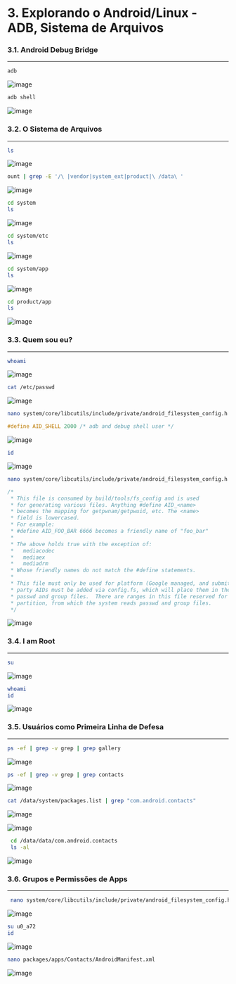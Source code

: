 # 3. Explorando o Android/Linux - ADB, Sistema de Arquivos

### 3.1. Android Debug Bridge
---
```bash
adb
```
![image](https://user-images.githubusercontent.com/19675356/217964699-dcbb4c28-5364-4fbe-914c-81043597e1d1.png)


```bash
adb shell
```
![image](https://user-images.githubusercontent.com/19675356/217964739-0b32cf33-c435-4932-8e06-ac135461d65d.png)


### 3.2. O Sistema de Arquivos
---
```bash
ls
```
![image](https://user-images.githubusercontent.com/19675356/217964848-e82cee05-7441-4df0-8b51-fa690d230606.png)


```bash
ount | grep -E '/\ |vendor|system_ext|product|\ /data\ '
```
![image](https://user-images.githubusercontent.com/19675356/217965258-b3088291-6ab3-4789-a015-c713df34db45.png)


```bash
cd system
ls
```
![image](https://user-images.githubusercontent.com/19675356/217965662-82b32210-ccc6-4e6c-957b-ab868c60d239.png)


```bash
cd system/etc
ls
```
![image](https://user-images.githubusercontent.com/19675356/217965983-e593fcad-3461-4d79-ac1a-257d4cb3d756.png)


```bash
cd system/app
ls
```
![image](https://user-images.githubusercontent.com/19675356/217966047-5f2eba26-5cda-4162-a476-e6f013f635d5.png)


```bash
cd product/app
ls
```
![image](https://user-images.githubusercontent.com/19675356/217966120-5d2aa949-a174-49d3-bc15-c59178bd6214.png)


### 3.3. Quem sou eu?
---
```bash
whoami
```
![image](https://user-images.githubusercontent.com/19675356/217966202-dd3da33e-42fa-416e-bc5a-dbd64d71fa18.png)


```bash
cat /etc/passwd
```
![image](https://user-images.githubusercontent.com/19675356/217966264-f30e38b1-fbaa-4ad0-a4a4-e6ab439dcc89.png)


```bash
nano system/core/libcutils/include/private/android_filesystem_config.h 
```
```c
#define AID_SHELL 2000 /* adb and debug shell user */
```
![image](https://user-images.githubusercontent.com/19675356/217966630-4b3029cb-5298-4e5b-9d34-41b290698636.png)


```bash
id
```
![image](https://user-images.githubusercontent.com/19675356/217967026-fb4422a8-5976-4207-92ab-0821f68b2a8b.png)


```bash
nano system/core/libcutils/include/private/android_filesystem_config.h 
```
```c
/*
 * This file is consumed by build/tools/fs_config and is used
 * for generating various files. Anything #define AID_<name>
 * becomes the mapping for getpwnam/getpwuid, etc. The <name>
 * field is lowercased.
 * For example:
 * #define AID_FOO_BAR 6666 becomes a friendly name of "foo_bar"
 *
 * The above holds true with the exception of:
 *   mediacodec
 *   mediaex
 *   mediadrm
 * Whose friendly names do not match the #define statements.
 *
 * This file must only be used for platform (Google managed, and submitted through AOSP), AIDs.  3rd
 * party AIDs must be added via config.fs, which will place them in the corresponding partition's
 * passwd and group files.  There are ranges in this file reserved for AIDs for each 3rd party
 * partition, from which the system reads passwd and group files.
 */
```
![image](https://user-images.githubusercontent.com/19675356/217967860-cfb7bf20-45d7-489e-8e81-daa80010ea85.png)


### 3.4. I am Root
---
```bash
su
```
![image](https://user-images.githubusercontent.com/19675356/217968240-9ac90b5e-bbca-4126-8738-1ed9f8b22408.png)


```bash
whoami
id
```
![image](https://user-images.githubusercontent.com/19675356/217968298-c1543824-ab81-48ad-9e0c-0a228c785548.png)


### 3.5. Usuários como Primeira Linha de Defesa
---
```bash
ps -ef | grep -v grep | grep gallery
```
![image](https://user-images.githubusercontent.com/19675356/217968429-3e3ba9c6-a820-4218-860c-8cf7f044599a.png)


```bash
ps -ef | grep -v grep | grep contacts
```
![image](https://user-images.githubusercontent.com/19675356/217969003-acfe88a3-47cc-4b6b-b1cb-9ae6e91b52ea.png)


```bash
cat /data/system/packages.list | grep "com.android.contacts"
```
![image](https://user-images.githubusercontent.com/19675356/217969442-8eb18e9c-f2b0-4529-98a8-c8f188319dc9.png)

![image](https://user-images.githubusercontent.com/19675356/217970101-49ee52d3-6de3-4d52-850d-6d89decceb90.png)

```bash
 cd /data/data/com.android.contacts 
 ls -al
```
![image](https://user-images.githubusercontent.com/19675356/217970290-6d12523f-4917-437f-b927-c0688b7297a2.png)

### 3.6. Grupos e Permissões de Apps
---
```bash
 nano system/core/libcutils/include/private/android_filesystem_config.h
```
![image](https://user-images.githubusercontent.com/19675356/217971020-adbe426f-4376-40be-a29e-67b9033bbf46.png)


```bash
su u0_a72
id
```
![image](https://user-images.githubusercontent.com/19675356/217971632-a3ef60fb-6f23-45b2-a6d3-cfa8baf74a96.png)


```bash
nano packages/apps/Contacts/AndroidManifest.xml 
```
![image](https://user-images.githubusercontent.com/19675356/217971881-5b58c148-6166-4857-964c-1302877ae367.png)




